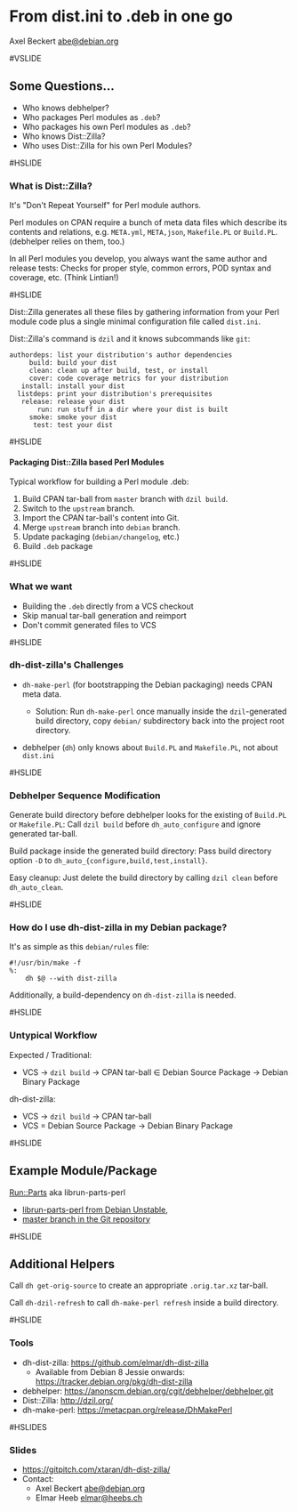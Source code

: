 From dist.ini to .deb in one go
===============================

Axel Beckert <abe@debian.org>

#VSLIDE

Some Questions…
---------------

* Who knows debhelper?
* Who packages Perl modules as `.deb`?
* Who packages his own Perl modules as `.deb`?
* Who knows Dist::Zilla?
* Who uses Dist::Zilla for his own Perl Modules?

#HSLIDE

### What is Dist::Zilla?

It's "Don't Repeat Yourself" for Perl module authors.

Perl modules on CPAN require a bunch of meta data files which describe
its contents and relations, e.g. `META.yml`, `META,json`,
`Makefile.PL` or `Build.PL`. (debhelper relies on them, too.)

In all Perl modules you develop, you always want the same author and
release tests: Checks for proper style, common errors, POD syntax and
coverage, etc. (Think Lintian!)

#HSLIDE

Dist::Zilla generates all these files by gathering information from
your Perl module code plus a single minimal configuration file called
`dist.ini`.

Dist::Zilla's command is `dzil` and it knows subcommands like `git`:

    authordeps: list your distribution's author dependencies
         build: build your dist
         clean: clean up after build, test, or install
         cover: code coverage metrics for your distribution
       install: install your dist
      listdeps: print your distribution's prerequisites
       release: release your dist
           run: run stuff in a dir where your dist is built
         smoke: smoke your dist
          test: test your dist

#HSLIDE

#### Packaging Dist::Zilla based Perl Modules

Typical workflow for building a Perl module .deb:

1. Build CPAN tar-ball from `master` branch with `dzil build`.
2. Switch to the `upstream` branch.
3. Import the CPAN tar-ball's content into Git.
4. Merge `upstream` branch into `debian` branch.
5. Update packaging (`debian/changelog`, etc.)
6. Build `.deb` package

#HSLIDE

### What we want

* Building the `.deb` directly from a VCS checkout
* Skip manual tar-ball generation and reimport
* Don't commit generated files to VCS

#HSLIDE

### dh-dist-zilla's Challenges

* `dh-make-perl` (for bootstrapping the Debian packaging) needs CPAN
  meta data.

  * Solution: Run `dh-make-perl` once manually inside the
    `dzil`-generated build directory, copy `debian/` subdirectory back
    into the project root directory.

* debhelper (`dh`) only knows about `Build.PL` and `Makefile.PL`, not
  about `dist.ini`

#HSLIDE

### Debhelper Sequence Modification

Generate build directory before debhelper looks for the existing of
`Build.PL` or `Makefile.PL`: Call `dzil build` before
`dh_auto_configure` and ignore generated tar-ball.

Build package inside the generated build directory: Pass build
directory option `-D` to `dh_auto_{configure,build,test,install}`.

Easy cleanup: Just delete the build directory by calling `dzil clean`
before `dh_auto_clean`.

#HSLIDE

### How do I use dh-dist-zilla in my Debian package?

It's as simple as this `debian/rules` file:

    #!/usr/bin/make -f
    %:
        dh $@ --with dist-zilla

Additionally, a build-dependency on `dh-dist-zilla` is needed.

#HSLIDE

### Untypical Workflow

Expected / Traditional:

* VCS → `dzil build` → CPAN tar-ball ∈ Debian Source Package → Debian Binary Package

dh-dist-zilla:

* VCS → `dzil build` → CPAN tar-ball
* VCS = Debian Source Package → Debian Binary Package

#HSLIDE

Example Module/Package
----------------------

[Run::Parts](https://metacpan.org/release/Run-Parts) aka librun-parts-perl

* [librun-parts-perl from Debian Unstable](https://packages.debian.org/unstable/librun-parts-perl),
* [master branch in the Git repository](https://github.com/xtaran/run-parts/tree/dh-dist-zilla)

#HSLIDE

Additional Helpers
----------------

Call `dh get-orig-source` to create an appropriate `.orig.tar.xz` tar-ball.

Call `dh-dzil-refresh` to call `dh-make-perl refresh` inside a build
directory.

#HSLIDE

### Tools

* dh-dist-zilla: https://github.com/elmar/dh-dist-zilla
  * Available from Debian 8 Jessie onwards:
    https://tracker.debian.org/pkg/dh-dist-zilla
* debhelper: https://anonscm.debian.org/cgit/debhelper/debhelper.git
* Dist::Zilla: http://dzil.org/
* dh-make-perl: https://metacpan.org/release/DhMakePerl

#HSLIDES

### Slides

* https://gitpitch.com/xtaran/dh-dist-zilla/
* Contact:
  * Axel Beckert <abe@debian.org>
  * Elmar Heeb <elmar@heebs.ch>
